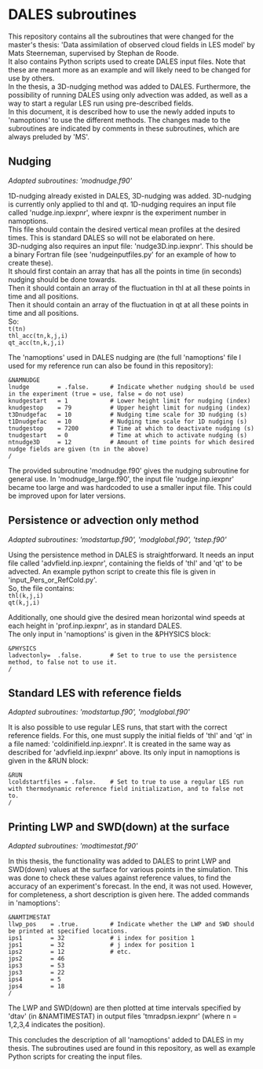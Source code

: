 # DALES subroutines
This repository contains all the subroutines that were changed for the master's thesis: 'Data assimilation of observed cloud fields in LES model' by Mats Steerneman, supervised by Stephan de Roode.  
It also contains Python scripts used to create DALES input files. Note that these are meant more as an example and will likely need to be changed for use by others.  
In the thesis, a 3D-nudging method was added to DALES. Furthermore, the possibility of running DALES using only advection was added, as well as a way to start a regular LES run using pre-described fields.  
In this document, it is described how to use the newly added inputs to 'namoptions' to use the different methods. The changes made to the subroutines are indicated by comments in these subroutines, which are always preluded by 'MS'.

## Nudging 
*Adapted subroutines: 'modnudge.f90'*

1D-nudging already existed in DALES, 3D-nudging was added. 3D-nudging is currently only applied to thl and qt. 1D-nudging requires an input file called 'nudge.inp.iexpnr', where iexpnr is the experiment number in namoptions.  
This file should contain the desired vertical mean profiles at the desired times. This is standard DALES so will not be elaborated on here.  
3D-nudging also requires an input file: 'nudge3D.inp.iexpnr'. This should be a binary Fortran file (see 'nudgeinputfiles.py' for an example of how to create these).  
It should first contain an array that has all the points in time (in seconds) nudging should be done towards.  
Then it should contain an array of the fluctuation in thl at all these points in time and all positions.  
Then it should contain an array of the fluctuation in qt at all these points in time and all positions.  
So:  
``t(tn)``  
``thl_acc(tn,k,j,i)``  
``qt_acc(tn,k,j,i)``  

The 'namoptions' used in DALES nudging are (the full 'namoptions' file I used for my reference run can also be found in this repository):

```
&NAMNUDGE  
lnudge        = .false.      # Indicate whether nudging should be used in the experiment (true = use, false = do not use)  
knudgestart   = 1            # Lower height limit for nudging (index)  
knudgestop    = 79           # Upper height limit for nudging (index)  
t3Dnudgefac   = 10           # Nudging time scale for 3D nudging (s)  
t1Dnudgefac   = 10           # Nudging time scale for 1D nudging (s)  
tnudgestop    = 7200         # Time at which to deactivate nudging (s)  
tnudgestart   = 0            # Time at which to activate nudging (s)  
ntnudge3D     = 12           # Amount of time points for which desired nudge fields are given (tn in the above)  
/
```

The provided subroutine 'modnudge.f90' gives the nudging subroutine for general use. In 'modnudge_large.f90', the input file 'nudge.inp.iexpnr' became too large and was hardcoded to use a smaller input file. This could be improved upon for later versions.

## Persistence or advection only method
*Adapted subroutines: 'modstartup.f90', 'modglobal.f90', 'tstep.f90'*

Using the persistence method in DALES is straightforward. It needs an input file called 'advfield.inp.iexpnr', containing the fields of 'thl' and 'qt' to be advected. An example python script to create this file is given in 'input_Pers_or_RefCold.py'.  
So, the file contains:  
``thl(k,j,i)``  
``qt(k,j,i)``  

Additionally, one should give the desired mean horizontal wind speeds at each height in 'prof.inp.iexpnr', as in standard DALES.  
The only input in 'namoptions' is given in the &PHYSICS block:

```
&PHYSICS
ladvectonly=  .false.        # Set to true to use the persistence method, to false not to use it.
/
```

## Standard LES with reference fields
*Adapted subroutines: 'modstartup.f90', 'modglobal.f90'*

It is also possible to use regular LES runs, that start with the correct reference fields. For this, one must supply the initial fields of 'thl' and 'qt' in a file named: 'coldinifield.inp.iexpnr'. It is created in the same way as described for 'advfield.inp.iexpnr' above. Its only input in namoptions is given in the &RUN block:

```
&RUN
lcoldstartfiles = .false.    # Set to true to use a regular LES run with thermodynamic reference field initialization, and to false not to.
/
```

## Printing LWP and SWD(down) at the surface
*Adapted subroutines: 'modtimestat.f90'*

In this thesis, the functionality was added to DALES to print LWP and SWD(down) values at the surface for various points in the simulation. This was done to check these values against reference values, to find the accuracy of an experiment's forecast. In the end, it was not used. However, for completeness, a short description is given here. The added commands in 'namoptions':
```
&NAMTIMESTAT
llwp_pos    = .true.         # Indicate whether the LWP and SWD should be printed at specified locations.
ips1        = 32             # i index for position 1
jps1        = 32             # j index for position 1
ips2        = 12             # etc.
jps2        = 46
ips3        = 53
jps3        = 22
ips4        = 5
jps4        = 18
/
```
The LWP and SWD(down) are then plotted at time intervals specified by 'dtav' (in &NAMTIMESTAT) in output files 'tmradpsn.iexpnr' (where n = 1,2,3,4 indicates the position).  

This concludes the description of all 'namoptions' added to DALES in my thesis. The subroutines used are found in this repository, as well as example Python scripts for creating the input files.
